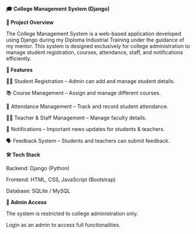 **🎓 College Management System (Django)**


**📌 Project Overview**

The College Management System is a web-based application developed using Django during my Diploma Industrial Training under the guidance of my mentor. This system is designed exclusively for college administration to manage student registration, courses, attendance, staff, and notifications efficiently.



**🚀 Features**

👩‍🎓 Student Registration – Admin can add and manage student details.

📚 Course Management – Assign and manage different courses.

📝 Attendance Management – Track and record student attendance.

👨‍🏫 Teacher & Staff Management – Manage faculty details.

🔔 Notifications – Important news updates for students & teachers.

🗣 Feedback System – Students and teachers can submit feedback.



**🛠 Tech Stack**

Backend: Django (Python)

Frontend: HTML, CSS, JavaScript (Bootstrap)

Database: SQLite / MySQL


**🔐 Admin Access**

The system is restricted to college administration only.

Login as an admin to access full functionalities.
